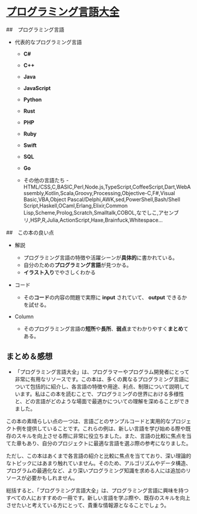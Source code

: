 # [プログラミング言語大全](https://www.amazon.co.jp/%E3%83%97%E3%83%AD%E3%82%B0%E3%83%A9%E3%83%9F%E3%83%B3%E3%82%B0%E8%A8%80%E8%AA%9E%E5%A4%A7%E5%85%A8-%E3%82%AF%E3%82%B8%E3%83%A9%E9%A3%9B%E8%A1%8C%E6%9C%BA/dp/4297113473/ref=sr_1_1?adgrpid=128688934989&hvadid=667844844885&hvdev=c&hvlocphy=1009277&hvnetw=g&hvqmt=e&hvrand=14488793301723035115&hvtargid=kwd-903474869661&hydadcr=4073_13351909&jp-ad-ap=0&keywords=%E3%83%97%E3%83%AD%E3%82%B0%E3%83%A9%E3%83%9F%E3%83%B3%E3%82%B0%E8%A8%80%E8%AA%9E%E5%A4%A7%E5%85%A8&qid=1693712090&s=books&sr=1-1)

##　プログラミング言語

- 代表的なプログラミング言語
  - **C#**
  - **C++**  
  - **Java**
  - **JavaScript**
  - **Python**
  - **Rust**
  - **PHP**
  - **Ruby**
  - **Swift**
  - **SQL**
  - **Go**

  - その他の言語たち
-HTML/CSS,C,BASIC,Perl,Node.js,TypeScript,CoffeeScript,Dart,WebAssembly,Kotlin,Scala,Groovy,Processing,Objective-C,F#,Visual Basic,VBA,Object Pascal/Delphi,AWK,sed,PowerShell,Bash/Shell Script,Haskell,OCaml,Erlang,Elixir,Common Lisp,Scheme,Prolog,Scratch,Smalltalk,COBOL,なでしこ,アセンブリ,HSP,R,Julia,ActionScript,Haxe,Brainfuck,Whitespace...

##　この本の良い点
- 解説
  - プログラミング言語の特徴や活躍シーンが**具体的**に書かれている。 
  - 自分のための**プログラミング言語**が見つかる。
  - **イラスト入り**でやさしくわかる

- コード
  - その**コード**の内容の問題で実際に **input** されていて、 **output** できるかを試せる。

- Column
  - そのプログラミング言語の**短所**や**長所**、**弱点**までわかりやすく**まとめ**てある。

## まとめ＆感想
* 「プログラミング言語大全」は、プログラマーやプログラム開発者にとって非常に有用なリソースです。この本は、多くの異なるプログラミング言語について包括的に紹介し、各言語の特徴や用途、利点、制限について説明しています。私はこの本を読むことで、プログラミングの世界における多様性と、どの言語がどのような場面で最適かについての理解を深めることができました。

この本の素晴らしい点の一つは、言語ごとのサンプルコードと実用的なプロジェクト例を提供していることです。これらの例は、新しい言語を学び始める際や既存のスキルを向上させる際に非常に役立ちました。また、言語の比較に焦点を当てた章もあり、自分のプロジェクトに最適な言語を選ぶ際の参考になりました。

ただし、この本はあくまで各言語の紹介と比較に焦点を当てており、深い理論的なトピックにはあまり触れていません。そのため、アルゴリズムやデータ構造、プログラムの最適化など、より深いプログラミング知識を求める人には追加のリソースが必要かもしれません。

総括すると、「プログラミング言語大全」は、プログラミング言語に興味を持つすべての人におすすめの一冊です。新しい言語を学ぶ際や、既存のスキルを向上させたいと考えている方にとって、貴重な情報源となることでしょう。
